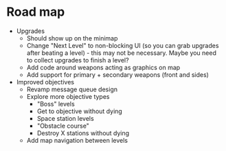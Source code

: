 # Road map

- Upgrades
  - Should show up on the minimap
  - Change "Next Level" to non-blocking UI (so you can grab upgrades after beating a level) - this may not be necessary. Maybe you need to collect upgrades to finish a level?
  - Add code around weapons acting as graphics on map
  - Add support for primary + secondary weapons (front and sides)
- Improved objectives
  - Revamp message queue design
  - Explore more objective types
    - "Boss" levels
    - Get to objective without dying
    - Space station levels
    - "Obstacle course"
    - Destroy X stations without dying
  - Add map navigation between levels
